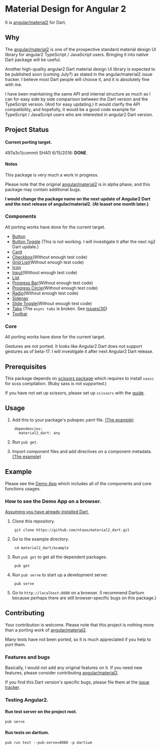 # Material Design for Angular 2

It is [angular/material2](https://github.com/angular/material2) for Dart.

## Why

The [angular/material2](https://github.com/angular/material2) is one of the prospective standard material design UI library for angular2 TypeScript / JavaScript users. Bringing it into native Dart package will be useful.

Another high-quality angular2 Dart material design UI library is expected to be published soon (coming July?) as stated in the angular/material2 issue tracker. I believe most Dart people will choose it, and it is absolutely fine with me.

I have been maintaining the same API and internal structure as much as I can for easy side by side comparison between the Dart version and the TypeScript version. (And for easy updating.) It would clarify the API compatibility, and hopefully, it would be a good code example for TypeScript / JavaScript users who are interested in angular2 Dart version.

## Project Status

#### Current porting target.

497a3c1(commit SHA1) 6/15/2016: **DONE**.

#### Notes

This package is very much a work in progress.

Please note that the original [angular/material2](https://github.com/angular/material2) is in alpha phase, and this package may contain additional bugs.

**I would change the package name on the next update of Angular2 Dart and the next release of angular/material2. (At leaset one month later.)**

### Components

All porting works have done for the current target.

* [Button](https://github.com/ntaoo/material2_dart/tree/master/lib/components/button)
* [Button Toggle](https://github.com/ntaoo/material2_dart/tree/master/lib/components/button_toggle) (This is not working. I will investigate it after the next ng2 Dart update.)
* [Card](https://github.com/ntaoo/material2_dart/tree/master/lib/components/card)
* [Checkbox](https://github.com/ntaoo/material2_dart/tree/master/lib/components/checkbox)(Without enough test code)
* [Grid List](https://github.com/ntaoo/material2_dart/tree/master/lib/components/grid_list)(Without enough test code)
* [Icon](https://github.com/ntaoo/material2_dart/tree/master/lib/components/icon)
* [Input](https://github.com/ntaoo/material2_dart/tree/master/lib/components/input)(Without enough test code)
* [List](https://github.com/ntaoo/material2_dart/tree/master/lib/components/list)
* [Progress Bar](https://github.com/ntaoo/material2_dart/tree/master/lib/components/progress_bar)(Without enough test code)
* [Progress Circle](https://github.com/ntaoo/material2_dart/tree/master/lib/components/progress_circle)(Without enough test code)
* [Radio](https://github.com/ntaoo/material2_dart/tree/master/lib/components/radio)(Without enough test code)
* [Sidenav](https://github.com/ntaoo/material2_dart/tree/master/lib/components/sidenav)
* [Slide Toggle](https://github.com/ntaoo/material2_dart/tree/master/lib/components/slide_toggle)(Without enough test code)
* [Tabs](https://github.com/ntaoo/material2_dart/tree/master/lib/components/tabs) (The `async tabs` is broken. See [issues/30](https://github.com/ntaoo/material2_dart/issues/30))
* [Toolbar](https://github.com/ntaoo/material2_dart/tree/master/lib/components/tabs)

### Core

All porting works have done for the current target.

Gestures are not ported. It looks like Angular2 Dart does not support gestures as of beta-17. I will investigate it after next Angular2 Dart release.

## Prerequisites

This package depends on [scissors package](https://github.com/google/dart-scissors) which requires to install `sassc` for scss compilation. (Ruby sass is not supported.)

If you have not set up scissors, please set up `scissors` with the [guide](https://github.com/google/dart-scissors#prerequisites).

## Usage

1. Add this to your package's pubspec.yaml file. [(The example)](https://github.com/ntaoo/material2_dart/blob/master/example/pubspec.yaml)

        dependencies:
          material2_dart: any

2. Run `pub get`.

3. Import component files and add directives on a component metadata. [(The example)](https://github.com/ntaoo/material2_dart/tree/master/example/lib/button)

## Example

Please see the [Demo App](https://github.com/ntaoo/material2_dart/tree/master/example/) which includes all of the components and core functions usages.

### How to see the Demo App on a browser.

[Assuming you have already installed Dart](https://www.dartlang.org/downloads/),

1. Clone this repository.

        git clone https://github.com/ntaoo/material2_dart.git

2. Go to the example directory.

        cd material2_dart/example

3. Run `pub get` to get all the dependent packages.

        pub get

4. Run `pub serve` to start up a development server.

        pub serve

5. Go to `http://localhost:8080` on a browser. (I recommend Dartium because perhaps there are still browser-specific bugs on this package.)


## Contributing

Your contribution is welcome. Please note that this project is nothing more than a porting work of [angular/material2](https://github.com/angular/material2).

Many tests have not been ported, so it is much appreciated if you help to port them.

### Features and bugs

Basically, I would not add any original features on it. If you need new features, please consider contributing [angular/material2](https://github.com/angular/material2).

If you find this Dart version's specific bugs, please file them at the [issue tracker][tracker].

[tracker]: https://github.com/ntaoo/material2_dart/issues

### Testing Angular2.

#### Run test server on the project root.

    pub serve

#### Run tests on dartium.

    pub run test --pub-serve=8080 -p dartium
